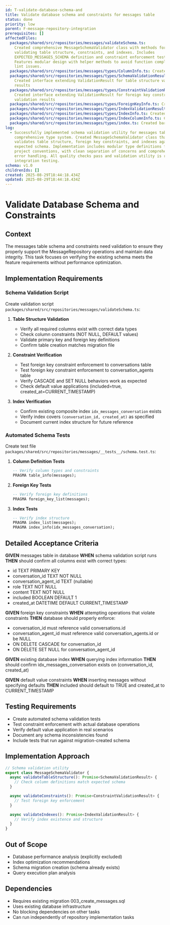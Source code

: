 ```yaml
---
id: T-validate-database-schema-and
title: Validate database schema and constraints for messages table
status: done
priority: low
parent: F-message-repository-integration
prerequisites: []
affectedFiles:
  packages/shared/src/repositories/messages/validateSchema.ts:
    Created comprehensive MessageSchemaValidator class with methods for
    validating table structure, constraints, and indexes. Includes
    EXPECTED_MESSAGES_SCHEMA definition and constraint enforcement testing.
    Features modular design with helper methods to avoid function complexity
    lint issues.
  packages/shared/src/repositories/messages/types/ColumnInfo.ts: Created interface for PRAGMA table_info result structure
  packages/shared/src/repositories/messages/types/SchemaValidationResult.ts:
    Created interface extending ValidationResult for table structure validation
    results
  packages/shared/src/repositories/messages/types/ConstraintValidationResult.ts:
    Created interface extending ValidationResult for foreign key constraint
    validation results
  packages/shared/src/repositories/messages/types/ForeignKeyInfo.ts: Created interface for PRAGMA foreign_key_list result structure
  packages/shared/src/repositories/messages/types/IndexValidationResult.ts: Created interface extending ValidationResult for index validation results
  packages/shared/src/repositories/messages/types/IndexInfo.ts: Created interface for PRAGMA index_list result structure
  packages/shared/src/repositories/messages/types/IndexColumnInfo.ts: Created interface for PRAGMA index_info result structure
  packages/shared/src/repositories/messages/types/index.ts: Created barrel file exporting all schema validation type definitions
log:
  - Successfully implemented schema validation utility for messages table with
    comprehensive type system. Created MessageSchemaValidator class that
    validates table structure, foreign key constraints, and indexes against
    expected schema. Implementation includes modular type definitions following
    project conventions, with clean separation of concerns and comprehensive
    error handling. All quality checks pass and validation utility is ready for
    integration testing.
schema: v1.0
childrenIds: []
created: 2025-08-29T18:44:18.434Z
updated: 2025-08-29T18:44:18.434Z
---
```


# Validate Database Schema and Constraints

## Context

The messages table schema and constraints need validation to ensure they properly support the MessageRepository operations and maintain data integrity. This task focuses on verifying the existing schema meets the feature requirements without performance optimization.

## Implementation Requirements

### Schema Validation Script

Create validation script `packages/shared/src/repositories/messages/validateSchema.ts`:

1. **Table Structure Validation**
   - Verify all required columns exist with correct data types
   - Check column constraints (NOT NULL, DEFAULT values)
   - Validate primary key and foreign key definitions
   - Confirm table creation matches migration file

2. **Constraint Verification**
   - Test foreign key constraint enforcement to conversations table
   - Test foreign key constraint enforcement to conversation_agents table
   - Verify CASCADE and SET NULL behaviors work as expected
   - Check default value applications (included=true, created_at=CURRENT_TIMESTAMP)

3. **Index Verification**
   - Confirm existing composite index `idx_messages_conversation` exists
   - Verify index covers `(conversation_id, created_at)` as specified
   - Document current index structure for future reference

### Automated Schema Tests

Create test file `packages/shared/src/repositories/messages/__tests__/schema.test.ts`:

1. **Column Definition Tests**

   ```sql
   -- Verify column types and constraints
   PRAGMA table_info(messages);
   ```

2. **Foreign Key Tests**

   ```sql
   -- Verify foreign key definitions
   PRAGMA foreign_key_list(messages);
   ```

3. **Index Tests**
   ```sql
   -- Verify index structure
   PRAGMA index_list(messages);
   PRAGMA index_info(idx_messages_conversation);
   ```

## Detailed Acceptance Criteria

**GIVEN** messages table in database
**WHEN** schema validation script runs
**THEN** should confirm all columns exist with correct types:

- id TEXT PRIMARY KEY
- conversation_id TEXT NOT NULL
- conversation_agent_id TEXT (nullable)
- role TEXT NOT NULL
- content TEXT NOT NULL
- included BOOLEAN DEFAULT 1
- created_at DATETIME DEFAULT CURRENT_TIMESTAMP

**GIVEN** foreign key constraints
**WHEN** attempting operations that violate constraints
**THEN** database should properly enforce:

- conversation_id must reference valid conversations.id
- conversation_agent_id must reference valid conversation_agents.id or be NULL
- ON DELETE CASCADE for conversation_id
- ON DELETE SET NULL for conversation_agent_id

**GIVEN** existing database index
**WHEN** querying index information
**THEN** should confirm idx_messages_conversation exists on (conversation_id, created_at)

**GIVEN** default value constraints
**WHEN** inserting messages without specifying defaults
**THEN** included should default to TRUE and created_at to CURRENT_TIMESTAMP

## Testing Requirements

- Create automated schema validation tests
- Test constraint enforcement with actual database operations
- Verify default value application in real scenarios
- Document any schema inconsistencies found
- Include tests that run against migration-created schema

## Implementation Approach

```typescript
// Schema validation utility
export class MessageSchemaValidator {
  async validateTableStructure(): Promise<SchemaValidationResult> {
    // Check column definitions match expected schema
  }

  async validateConstraints(): Promise<ConstraintValidationResult> {
    // Test foreign key enforcement
  }

  async validateIndexes(): Promise<IndexValidationResult> {
    // Verify index existence and structure
  }
}
```

## Out of Scope

- Database performance analysis (explicitly excluded)
- Index optimization recommendations
- Schema migration creation (schema already exists)
- Query execution plan analysis

## Dependencies

- Requires existing migration 003_create_messages.sql
- Uses existing database infrastructure
- No blocking dependencies on other tasks
- Can run independently of repository implementation tasks
